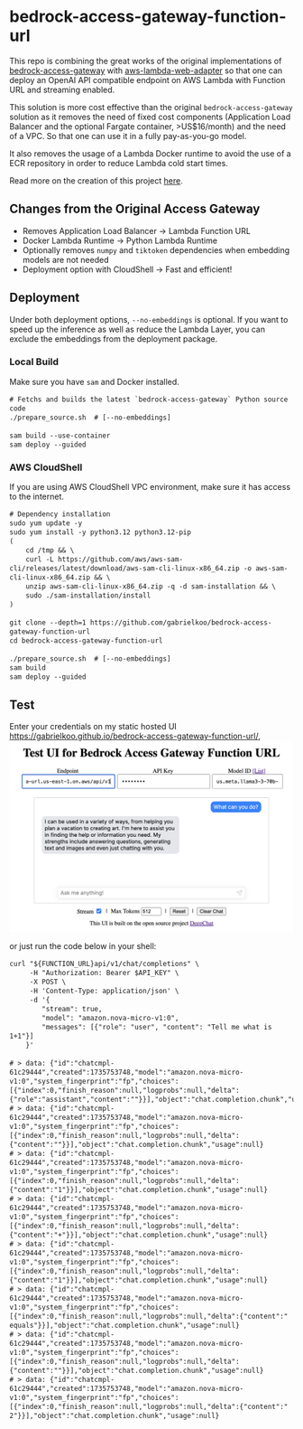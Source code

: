 # bedrock-access-gateway-function-url

This repo is combining the great works of the original implementations of [bedrock-access-gateway](https://github.com/aws-samples/bedrock-access-gateway/) with [aws-lambda-web-adapter](https://github.com/awslabs/aws-lambda-web-adapter) so that one can deploy an OpenAI API compatible endpoint on AWS Lambda with Function URL and streaming enabled.

This solution is more cost effective than the original `bedrock-access-gateway` solution as it removes the need of fixed cost components (Application Load Balancer and the optional Fargate container, >US$16/month) and the need of a VPC. So that one can use it in a fully pay-as-you-go model.

It also removes the usage of a Lambda Docker runtime to avoid the use of a ECR repository in order to reduce Lambda cold start times.

Read more on the creation of this project [here](https://dev.to/aws-builders/use-amazon-bedrock-models-via-an-openai-api-compatible-serverless-endpoint-now-without-fixed-cost-5hf5).

## Changes from the Original Access Gateway

- Removes Application Load Balancer -> Lambda Function URL
- Docker Lambda Runtime -> Python Lambda Runtime
- Optionally removes `numpy` and `tiktoken` dependencies when embedding models are not needed
- Deployment option with CloudShell -> Fast and efficient!

## Deployment

Under both deployment options, `--no-embeddings` is optional. If you want to speed up the inference as well as reduce the Lambda Layer, you can exclude the embeddings from the deployment package.

### Local Build

Make sure you have `sam` and Docker installed.

```shell
# Fetchs and builds the latest `bedrock-access-gateway` Python source code
./prepare_source.sh  # [--no-embeddings]

sam build --use-container
sam deploy --guided
```

### AWS CloudShell

If you are using AWS CloudShell VPC environment, make sure it has access to the internet.

```shell
# Dependency installation
sudo yum update -y
sudo yum install -y python3.12 python3.12-pip
(
    cd /tmp && \
    curl -L https://github.com/aws/aws-sam-cli/releases/latest/download/aws-sam-cli-linux-x86_64.zip -o aws-sam-cli-linux-x86_64.zip && \
    unzip aws-sam-cli-linux-x86_64.zip -q -d sam-installation && \
    sudo ./sam-installation/install
)

git clone --depth=1 https://github.com/gabrielkoo/bedrock-access-gateway-function-url
cd bedrock-access-gateway-function-url

./prepare_source.sh  # [--no-embeddings]
sam build
sam deploy --guided
```

## Test

Enter your credentials on my static hosted UI <https://gabrielkoo.github.io/bedrock-access-gateway-function-url/>, 
![Test UI](./docs/test-ui.png)

or just run the code below in your shell:

```shell
curl "${FUNCTION_URL}api/v1/chat/completions" \
     -H "Authorization: Bearer $API_KEY" \
     -X POST \
     -H 'Content-Type: application/json' \
     -d '{
        "stream": true,
        "model": "amazon.nova-micro-v1:0",
        "messages": [{"role": "user", "content": "Tell me what is 1+1"}]
    }'

# > data: {"id":"chatcmpl-61c29444","created":1735753748,"model":"amazon.nova-micro-v1:0","system_fingerprint":"fp","choices":[{"index":0,"finish_reason":null,"logprobs":null,"delta":{"role":"assistant","content":""}}],"object":"chat.completion.chunk","usage":null}
# > data: {"id":"chatcmpl-61c29444","created":1735753748,"model":"amazon.nova-micro-v1:0","system_fingerprint":"fp","choices":[{"index":0,"finish_reason":null,"logprobs":null,"delta":{"content":""}}],"object":"chat.completion.chunk","usage":null}
# > data: {"id":"chatcmpl-61c29444","created":1735753748,"model":"amazon.nova-micro-v1:0","system_fingerprint":"fp","choices":[{"index":0,"finish_reason":null,"logprobs":null,"delta":{"content":"1"}}],"object":"chat.completion.chunk","usage":null}
# > data: {"id":"chatcmpl-61c29444","created":1735753748,"model":"amazon.nova-micro-v1:0","system_fingerprint":"fp","choices":[{"index":0,"finish_reason":null,"logprobs":null,"delta":{"content":"+"}}],"object":"chat.completion.chunk","usage":null}
# > data: {"id":"chatcmpl-61c29444","created":1735753748,"model":"amazon.nova-micro-v1:0","system_fingerprint":"fp","choices":[{"index":0,"finish_reason":null,"logprobs":null,"delta":{"content":"1"}}],"object":"chat.completion.chunk","usage":null}
# > data: {"id":"chatcmpl-61c29444","created":1735753748,"model":"amazon.nova-micro-v1:0","system_fingerprint":"fp","choices":[{"index":0,"finish_reason":null,"logprobs":null,"delta":{"content":" equals"}}],"object":"chat.completion.chunk","usage":null}
# > data: {"id":"chatcmpl-61c29444","created":1735753748,"model":"amazon.nova-micro-v1:0","system_fingerprint":"fp","choices":[{"index":0,"finish_reason":null,"logprobs":null,"delta":{"content":""}}],"object":"chat.completion.chunk","usage":null}
# > data: {"id":"chatcmpl-61c29444","created":1735753748,"model":"amazon.nova-micro-v1:0","system_fingerprint":"fp","choices":[{"index":0,"finish_reason":null,"logprobs":null,"delta":{"content":" 2"}}],"object":"chat.completion.chunk","usage":null}
```

